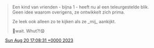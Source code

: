 > Een kind van vrienden \- bijna 1 \- heeft nu al een teleurgestelde blik\. Geen idee waarom overigens, ze ontwikkelt zich prima\.  
>   
> Ze leek ook alleen zo te kijken als ze \_mij\_ aankijkt\.   
>   
> 🤔wait\. Whut?\!😧

<img src="../../media/tweet.ico" width="12" /> [Sun Aug 20 17:08:31 +0000 2023](https://twitter.com/DromerDenker/status/1693309047322091760)